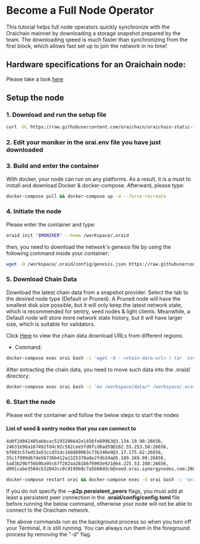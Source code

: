 # Become a Full Node Operator

This tutorial helps full node operators quickly synchronize with the Oraichain mainnet by downloading a storage snapshot prepared by the team. The downloading speed is much faster than synchronizing from the first block, which allows fast set up to join the network in no time!

## Hardware specifications for an Oraichain node:

Please take a look [here](./#node-hardwarde-specification)

## Setup the node

### 1. Download and run the setup file

```bash
curl -OL https://raw.githubusercontent.com/oraichain/oraichain-static-files/master/docker-compose.yml && curl -OL https://raw.githubusercontent.com/oraichain/oraichain-static-files/master/orai.env
```

### 2. Edit your moniker in the orai.env file you have just downloaded

### 3. Build and enter the container

With docker, your node can run on any platforms. As a result, it is a must to install and download Docker & docker-compose. Afterward, please type:

```bash
docker-compose pull && docker-compose up -d --force-recreate
```

### 4. Initiate the node

Please enter the container and type:

```bash
oraid init "$MONIKER" --home /workspace/.oraid
```

then, you need to download the network's genesis file by using the following command inside your container:

```bash
wget -O /workspace/.oraid/config/genesis.json https://raw.githubusercontent.com/oraichain/oraichain-static-files/master/genesis.json
```

### 5. Download Chain Data

Download the latest chain data from a snapshot provider. Select the tab to the desired node type (Default or Pruned). A Pruned node will have the smallest disk size possible, but it will only keep the latest network state, which is recommended for sentry, seed nodes & light clients. Meanwhile, a Default node will store more network state history, but it will have larger size, which is suitable for validators.

Click [Here](./#chain-data-download-urls) to view the chain data download URLs from different regions.

* Command:

```bash
docker-compose exec orai bash -c 'wget -O - <chain-dara-url> | tar -zxvf -'
```

After extracting the chain data, you need to move such data into the .oraid/ directory:

```bash
docker-compose exec orai bash -c 'mv /workspace/data/* /workspace/.oraid/data && mv /workspace/wasm/ /workspace/.oraid && rmdir /workspace/data'
```

### 6. Start the node

Please exit the container and follow the below steps to start the nodes

#### List of seed & sentry nodes that you can connect to

```bash
4d0f2d042405abbcac5193206642e1456fe89963@3.134.19.98:26656,
24631e98a167492fd4c92c582cee5fd6fcd8ad59@162.55.253.58:26656,
bf083c57ed53a53ccd31dc160d69063c73b340e9@3.17.175.62:26656,
35c1f999d67de56736b412a1325370a8e2fdb34a@5.189.169.99:26656,
5ad3b29bf56b9ba95c67f282aa281b6f0903e921@64.225.53.108:26656,
d091cabe3584cb32043cc0c9199b0c7a5b68ddcb@seed.orai.synergynodes.com:26656
```

```bash
docker-compose restart orai && docker-compose exec -d orai bash -c 'oraivisor start --p2p.pex false --p2p.persistent_peers "<node-id1>@<pubclic-ip1>:26656,<node-id2>@<public-ip2>:26656"'
```

If you do not specify the **--p2p.persistent\_peers** flags, you must add at least a persistent peer connection in the **.oraid/config/config.toml** file before running the below command, otherwise your node will not be able to connect to the Oraichain network.

The above commands run as the background process so when you turn off your Terminal, it is still running. You can always run them in the foreground process by removing the "-d" flag.
